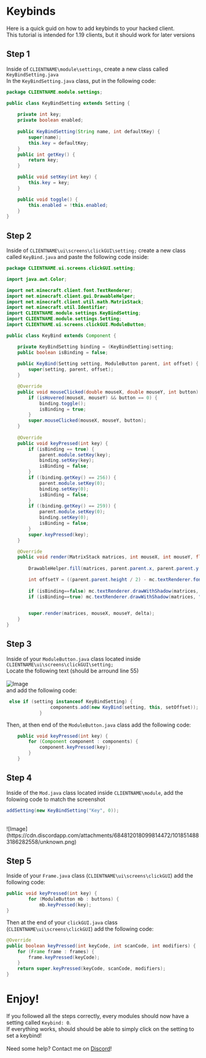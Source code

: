 # Keybinds

Here is a quick guid on how to add keybinds to your hacked client. <br>
This tutorial is intended for 1.19 clients, but it should work for later versions

## Step 1

Inside of `CLIENTNAME\module\settings`, create a new class called `KeyBindSetting.java` <br>
In the `KeyBindSetting.java` class, put in the following code:

```java
package CLIENTNAME.module.settings;

public class KeyBindSetting extends Setting {
    
    private int key;
	private boolean enabled;
    
    public KeyBindSetting(String name, int defaultKey) {
        super(name);
        this.key = defaultKey;
    }
    public int getKey() {
    	return key;
    }

    public void setKey(int key) {
    	this.key = key;
    }

    public void toggle() {
    	this.enabled = !this.enabled;
    }
}
```

## Step 2
Inside of `CLIENTNAME\ui\screens\clickGUI\setting;` create a new class called `KeyBind.java` and paste the following code inside:

```java
package CLIENTNAME.ui.screens.clickGUI.setting;

import java.awt.Color;

import net.minecraft.client.font.TextRenderer;
import net.minecraft.client.gui.DrawableHelper;
import net.minecraft.client.util.math.MatrixStack;
import net.minecraft.util.Identifier;
import CLIENTNAME.module.settings.KeyBindSetting;
import CLIENTNAME.module.settings.Setting;
import CLIENTNAME.ui.screens.clickGUI.ModuleButton;

public class KeyBind extends Component {

	private KeyBindSetting binding = (KeyBindSetting)setting;
	public boolean isBinding = false;
	
	public KeyBind(Setting setting, ModuleButton parent, int offset) {
		super(setting, parent, offset);
	}

	@Override
	public void mouseClicked(double mouseX, double mouseY, int button) {
		if (isHovered(mouseX, mouseY) && button == 0) {
			binding.toggle();
			isBinding = true;
		}
		super.mouseClicked(mouseX, mouseY, button);
	}
	
	@Override
	public void keyPressed(int key) {
		if (isBinding == true) {
			parent.module.setKey(key);
			binding.setKey(key);
			isBinding = false;
		}
		if ((binding.getKey() == 256)) {
			parent.module.setKey(0);
			binding.setKey(0);
			isBinding = false;
		}
		if ((binding.getKey() == 259)) {
			parent.module.setKey(0);
			binding.setKey(0);
			isBinding = false;
		}
		super.keyPressed(key);
	}

	@Override
	public void render(MatrixStack matrices, int mouseX, int mouseY, float delta) {
		
		DrawableHelper.fill(matrices, parent.parent.x, parent.parent.y + parent.offset + offset, parent.parent.x + parent.parent.width, parent.parent.y + parent.offset + offset + parent.parent.height, 0x90000000);

		int offsetY = ((parent.parent.height / 2) - mc.textRenderer.fontHeight / 2);
		
		if (isBinding==false) mc.textRenderer.drawWithShadow(matrices, "Keybind: " + binding.getKey(), parent.parent.x + offsetY, parent.parent.y + parent.offset + offset + offsetY-6, -1);
		if (isBinding==true) mc.textRenderer.drawWithShadow(matrices, "Binding...", parent.parent.x + offsetY, parent.parent.y + parent.offset + offset + offsetY-6, -1);

		
		super.render(matrices, mouseX, mouseY, delta);
	}
}
```

## Step 3

Inside of your `ModuleButton.java` class located inside `CLIENTNAME\ui\screens\clickGUI\setting;`<br>
Locate the following text (should be arround line 55)
<br><br>
![Image](https://cdn.discordapp.com/attachments/684812018099814472/1018493054795128893/unknown.png)
<br> and add the following code:
```java
 else if (setting instanceof KeyBindSetting) {
				components.add(new KeyBind(setting, this, setOffset));
			}
```
Then, at then end of the `ModuleButton.java` class add the following code:
```java
	public void keyPressed(int key) {
        for (Component component : components) {
            component.keyPressed(key);
        }
    }
```
## Step 4

Inside of the `Mod.java` class located inside `CLIENTNAME\module`, add the folowing code to match the screenshot
```java
addSetting(new KeyBindSetting("Key", 0));
```
<br>
![Image](https://cdn.discordapp.com/attachments/684812018099814472/1018514883186282558/unknown.png)

## Step 5

Inside of your `Frame.java` class (`CLIENTNAME\ui\screens\clickGUI`) add the following code:
```java
public void keyPressed(int key) {
        for (ModuleButton mb : buttons) {
            mb.keyPressed(key);
}
```

Then at the end of your `clickGUI.java` class (`CLIENTNAME\ui\screens\clickGUI`) add the following code:
```java
@Override
public boolean keyPressed(int keyCode, int scanCode, int modifiers) {
    for (Frame frame : frames) {
        frame.keyPressed(keyCode);
    }
    return super.keyPressed(keyCode, scanCode, modifiers);
}
```

# Enjoy!

If you followed all the steps correctly, every modules should now have a setting called `Keybind: 0`. 
<br>
If everything works, should should be able to simply click on the setting to set a keybind!
<br><br>
Need some help? Contact me on
[Discord](https://discord.gg/jBHTMgEXXk)!
